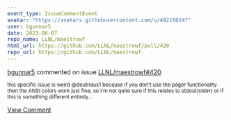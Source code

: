 ```yaml
---
event_type: IssueCommentEvent
avatar: "https://avatars.githubusercontent.com/u/49216024?"
user: bgunnar5
date: 2023-06-07
repo_name: LLNL/maestrowf
html_url: https://github.com/LLNL/maestrowf/pull/420
repo_url: https://github.com/LLNL/maestrowf
---
```


<a href='https://github.com/bgunnar5' target='_blank'>bgunnar5</a> commented on issue <a href='https://github.com/LLNL/maestrowf/pull/420' target='_blank'>LLNL/maestrowf#420</a>.

<small>this specific issue is weird @doutriaux1 because if you don't use the pager functionality then the ANSI colors work just fine, so I'm not quite sure if this relates to stdout/stderr or if this is something different entirely...</small>

<a href='https://github.com/LLNL/maestrowf/pull/420' target='_blank'>View Comment</a>